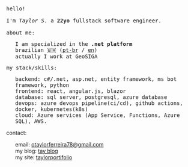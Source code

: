 <samp>
hello! 
<br>
<br>
I'm <i>Taylor S.</i> a <b>22yo</b> fullstack software engineer.
<br>
<br>
about me:<br>
<ul>
  I am specialized in the <b>.net platform</b><br>
  brazilian 🇧🇷 (<abbr title="Portuguese - Brazil">pt-br</abbr> / <abbr title="English">en</abbr>)<br>
  actually I work at GeoSIGA
</ul>
  my stack/skills:<br>
<ul> 
  backend: c#/.net, asp.net, entity framework, ms bot framework, python<br>
  frontend: react, angular.js, blazor<br>
  database: sql server, postgresql, azure database<br>
  devops: azure devops pipeline(ci/cd), github actions, docker, kubernetes(k8s) <br>
  cloud: Azure services (App Service, Functions, Azure SQL), AWS.
<br>
</ul>
</samp>
contact:<br>
<ul>
<!-- linkedin: <a href="https://www.linkedin.com/in/taylors42-dev/">Taylor S.</a> <br> -->
  email: <a href="mailto:otalyorferreira78@gmail.com">otaylorferreira78@gmail.com</a><br>
  my blog: <a href="https://blog.taylors42.com.br">tay blog</a><br>
  my site: <a href="https://taylors42.com.br">taylorportifolio</a><br>
</ul>
</samp>
